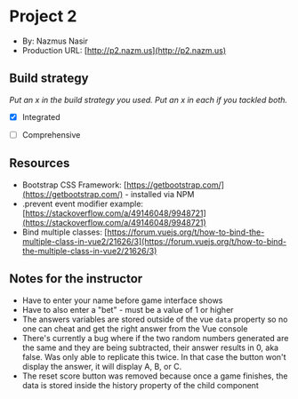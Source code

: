 # Project 2
+ By: Nazmus Nasir
+ Production URL: [http://p2.nazm.us](http://p2.nazm.us)

## Build strategy
*Put an x in the build strategy you used. Put an x in each if you tackled both.*
+ [x] Integrated
+ [ ] Comprehensive


## Resources
- Bootstrap CSS Framework: [https://getbootstrap.com/](https://getbootstrap.com/) - installed via NPM
- .prevent event modifier example: [https://stackoverflow.com/a/49146048/9948721](https://stackoverflow.com/a/49146048/9948721)
- Bind multiple classes: [https://forum.vuejs.org/t/how-to-bind-the-multiple-class-in-vue2/21626/3](https://forum.vuejs.org/t/how-to-bind-the-multiple-class-in-vue2/21626/3)

## Notes for the instructor
- Have to enter your name before game interface shows
- Have to also enter a "bet" - must be a value of 1 or higher
- The answers variables are stored outside of the vue `data` property so no one can cheat and get the right answer from the Vue console
- There's currently a bug where if the two random numbers generated are the same and they are being subtracted,
their answer results in 0, aka false. Was only able to replicate this twice. In that case the button won't display the
answer, it will display A, B, or C.
- The reset score button was removed because once a game finishes, the data is stored inside the history property of the child component
